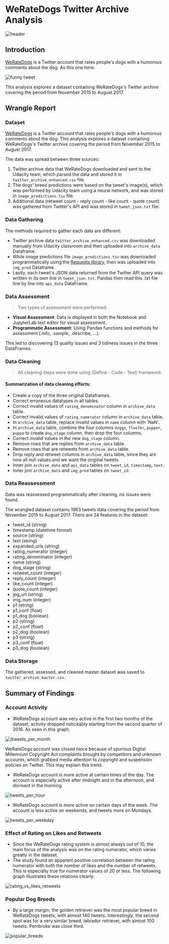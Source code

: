 # WeRateDogs Twitter Archive Analysis
![header](./img/header.jpeg)

## Introduction
[WeRateDogs](https://en.wikipedia.org/wiki/WeRateDogs) is a Twitter account that rates people's dogs with a humorous comments about the dog. As this one here:

![funny tweet](./img/dog.png)

This analysis explores a dataset containing WeRateDogs's Twitter archive covering the period from November 2015 to August 2017.

## Wrangle Report
### Dataset

[WeRateDogs](https://en.wikipedia.org/wiki/WeRateDog) is a Twitter account that rates people's dogs with a humorous comments about the dog. This analysis explores a dataset containing WeRateDogs's Twitter archive covering the period from November 2015 to August 2017.

The data was spread between three sources:
1. Twitter archive data that WeRateDogs downloaded and sent to the Udacity team, which parsed the data and stored it in `twitter_archive_enhanced.csv` file. 
2. The dogs' breed predictions were based on the tweet's image(s), which was performed by Udacity team using a neural network, and was stored in `image_predictions.tsv` file. 
3. Additional data (retweet count - reply count - like count - quote count) was gathered from Twitter's API and was stored in `tweet_json.txt` file.

### Data Gathering
The methods required to gather each data are different:
- Twitter archive data `twitter_archive_enhanced.csv` was downloaded manually from Udacity classroom and then uploaded into `archive_data` Dataframe. 
- While image predictions file `image_predictions.tsv` was downloaded programmatically using the [Requests library](https://pypi.org/project/requests/), then was uploaded into `img_pred` Dataframe. 
- Lastly, each tweet's JSON data returned from the Twitter API query was written in its own line in `tweet_json.txt`. Pandas then read this .txt file line by line into `api_data` DataFrame.

### Data Assessment
> Two types of assessment were performed:
- **Visual Assessment**: Data is displayed in both the Notebook and JupyterLab text editor for visual assessment.
- **Programmatic Assessment**: Using Pandas functions and methods for assessment (.info, .sample, .describe, …).

This led to discovering 13 quality issues and 3 tidiness issues in the three DataFrames.

### Data Cleaning
> All cleaning steps were done using (Define - Code - Test) framework. 

#### Summarization  of data cleaning efforts:
- Create a copy of the three original Dataframes.
- Correct erroneous datatypes in all tables.
- Correct invalid values of `rating_denominator` column in `archive_data` table.
- Correct invalid values of `rating_numerator` column in `archive_data` table.
- In `archive_data` table, replace invalid values in `name` column with 'NaN'.
- In `archive_data` table, combine the four columns `doggo`, `floofer`, `pupper`, `puppo` to create `dog_stage` column, then drop the four columns.
- Correct invalid values in the new `dog_stage` column.
- Remove rows that are replies from `archive_data` table. 
- Remove rows that are retweets from `archive_data` table. 
- Drop reply and retweet columns in `archive_data` table, since they are now all null values and we want the original tweets.
- Inner join `archive_data` and `api_data` tables on `tweet_id`, `timestamp`, `text`.
- Inner join `archive_data` and `img_pred` tables on `tweet_id`.

### Data Reassessment

Data was reassessed programmatically after cleaning, no issues were found.

The wrangled dataset contains 1963 tweets data covering the period from November 2015 to August 2017. There are 24 features in the dataset:
- tweet_id (string)      
- timestamp (datetime format)
- source (string)        
- text (string)       
- expanded_urls (string)       
- rating_numerator (integer)        
- rating_denominator (integer)      
- name (string)      
- dog_stage (string)       
- retweet_count (integer)        
- reply_count (integer)        
- like_count (integer)        
- quote_count (integer)        
- jpg_url (string)        
- img_num (integer)        
- p1 (string)       
- p1_conf (float)       
- p1_dog (boolean)        
- p2 (string)        
- p2_conf (float)      
- p2_dog (boolean)         
- p3 (string)        
- p3_conf (float)      
- p3_dog (boolean)

### Data Storage
The gathered, assessed, and cleaned master dataset was saved to `twitter_archive_master.csv`.

## Summary of Findings

### Account Activity
- WeRateDogs account was very active in the first two months of the dataset, activity dropped noticeably starting from the second quarter of 2016. As seen in this graph.

![(tweets_per_month](./img/tweets_per_month.png)

WeRateDogs account was closed twice because of spurious Digital Millennium Copyright Act complaints brought by competitors and unknown accounts, which grabbed media attention to copyright and suspension policies on Twitter. This may explain this trend.

- WeRateDogs account is more active at certain times of the day. The account is especially active after midnight and in the afternoon, and dormant in the morning.

![tweets_per_hour](./img/tweets_per_hour.png)

- WeRateDogs account is more active on certain days of the week. The account is less active on weekends, and tweets more on Mondays.

![tweets_per_weekday](./img/tweets_per_weekday.png)

### Effect of Rating on Likes and Retweets
- Since the WeRateDogs rating system is almost always out of 10, the main focus of the analysis was on the rating numerator, which varies greatly in the dataset.
- The study found an apparent positive correlation between the rating numerator with both the number of likes and the number of retweets. This is especially true for numerator values of 20 or less. The following graph illustrates these relations clearly:

![rating_vs_likes_retweets](./img/rating_vs_likes_retweets.png)

### Popular Dog Breeds
- By a large margin, the golden retriever was the most popular breed in WeRateDogs tweets, with almost 140 tweets. Interestingly, the second spot was for a very similar breed, labrador retriever, with almost 100 tweets. Pembroke was close third.

![popular_breeds](./img/popular_breeds.png)